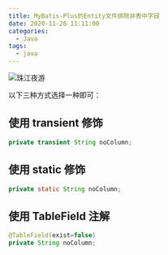 ```yaml
---
title: MyBatis-Plus的Entity文件排除非表中字段
date: 2020-11-26 11:11:00
categories:
  - Java
tags:
  - java
---
```


![珠江夜游](https://fastly.jsdelivr.net/gh/qbmzc/images/1606360837_20201126112027666_1449893216.jpg)

<!-- more -->

以下三种方式选择一种即可：

## 使用 transient 修饰

```java
private transient String noColumn;
```

## 使用 static 修饰

```java
private static String noColumn;
```

## 使用 TableField 注解

```java
@TableField(exist=false)
private String noColumn;
```